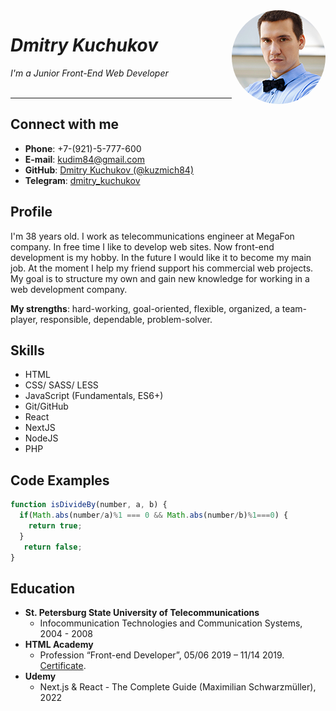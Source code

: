 <img align="right" style="border-radius:50%" src="https://raw.githubusercontent.com/kuzmich84/my-images/main/avatars/avatar-150.jpg"  />

# _Dmitry Kuchukov_ 
_I'm a Junior Front-End Web Developer_
</br>
</br>

---

## Connect with me


  - **Phone**: +7-(921)-5-777-600
  - **E-mail**: kudim84@gmail.com
  - **GitHub**: [Dmitry Kuchukov (@kuzmich84)](https://github.com/kuzmich84)
  - **Telegram**: [dmitry_kuchukov](https://t.me/dmitry_kuchukov)
  
## Profile

I'm 38 years old. I work as telecommunications engineer at MegaFon company. In free time I like to develop web sites. Now front-end development is my hobby. In the future I would like it to become my main job. At the moment I help my friend support his commercial web projects. My goal is to structure my own and gain new knowledge for working in a web 
development company.  

**My strengths**: hard-working, goal-oriented, flexible, organized, a team-player, responsible, dependable, problem-solver. 

## Skills

- HTML
- CSS/ SASS/ LESS
- JavaScript (Fundamentals, ES6+)
- Git/GitHub
- React
- NextJS
- NodeJS
- PHP

## Code Examples

```javascript 
function isDivideBy(number, a, b) {
  if(Math.abs(number/a)%1 === 0 && Math.abs(number/b)%1===0) {
    return true;
  }
   return false;
}
 ```

 ## Education

- **St.  Petersburg State University of Telecommunications**
  -   Infocommunication Technologies and Communication Systems,  2004 - 2008
- **HTML Academy**
  - Profession “Front-end Developer”, 05/06 2019 – 11/14 2019. [Certificate](https://assets.htmlacademy.ru/certificates/profession/5/625447.pdf?1579507998&_ga=2.27299903.2015208606.1662557287-2009764206.1657919392).
- **Udemy**
   - Next.js & React - The Complete Guide (Maximilian Schwarzmüller), 2022